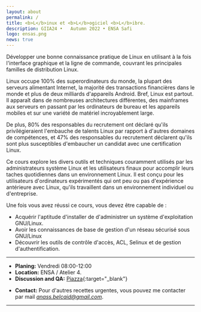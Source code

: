```yaml
---
layout: about
permalink: /
title: <b>L</b>inux et <b>L</b>ogiciel <b>L</b>ibre. 
description: GIIA24 •   Autumn 2022 • ENSA Safi
logo: ensas.png
news: true
---
```

Développer une bonne connaissance pratique de Linux en utilisant à la fois l'interface graphique et la ligne de commande, couvrant les principales familles de distribution Linux.

Linux occupe 100% des superordinateurs du monde, la plupart des serveurs alimentant Internet, la majorité des transactions financières dans le monde et plus de deux milliards d'appareils Android. Bref, Linux est partout. Il apparaît dans de nombreuses architectures différentes, des mainframes aux serveurs en passant par les ordinateurs de bureau et les appareils mobiles et sur une variété de matériel incroyablement large.

De plus, 80% des responsables du recrutement ont déclaré qu'ils privilégieraient l'embauche de talents Linux par rapport à d'autres domaines de compétences, et 47% des responsables du recrutement déclarent qu'ils sont plus susceptibles d'embaucher un candidat avec une certification Linux.


Ce cours explore les divers outils et techniques couramment utilisés par les administrateurs système Linux et les utilisateurs finaux pour accomplir leurs taches quotidiennes dans un environnement Linux. Il est conçu pour les utilisateurs d'ordinateurs expérimentés qui ont peu ou pas d'expérience antérieure avec Linux, qu'ils travaillent dans un environnement individuel ou d'entreprise.


Une fois vous avez réussi ce cours, vous devez être capable de :

-  Acquérir l'aptitude d'installer de d'administrer un système
d'exploitation GNU/Linux.
- Avoir les connaissances de base de gestion d'un réseau sécurisé sous
GNU/Linux
- Découvrir les outils de contrôle d'accès, ACL, Selinux et de gestion
d'authentification.

***

- **Planing:** Vendredi 08:00-12:00
- **Location:** ENSA / Atelier 4.
- **Discussion and QA:** [Piazza](){:target="\_blank"}
<!-- - **HW submission:** [Gradescope](https://www.gradescope.com/courses/56699){:target="\_blank"} and [Autolab](https://autolab.andrew.cmu.edu/courses/10703-f19){:target="\_blank"} -->
<!-- - **Online lectures:** The lectures will be live-streamed through [Panopto](https://scs.hosted.panopto.com/Panopto/Pages/Sessions/List.aspx?folderID=31ef94d5-b20b-416f-9073-aaaf0125efa8){:target="\_blank"} and recorded as well. -->
- **Contact:** Pour d'autres recettes urgentes, vous pouvez me contacter par
mail  *anass.belcaid@gmail.com*.

***
